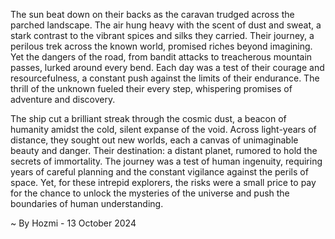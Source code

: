 
The sun beat down on their backs as the caravan trudged across the parched landscape.  The air hung heavy with the scent of dust and sweat, a stark contrast to the vibrant spices and silks they carried.  Their journey, a perilous trek across the known world, promised riches beyond imagining.  Yet the dangers of the road, from bandit attacks to treacherous mountain passes, lurked around every bend. Each day was a test of their courage and resourcefulness, a constant push against the limits of their endurance. The thrill of the unknown fueled their every step, whispering promises of adventure and discovery.

The ship cut a brilliant streak through the cosmic dust, a beacon of humanity amidst the cold, silent expanse of the void.  Across light-years of distance, they sought out new worlds, each a canvas of unimaginable beauty and danger.  Their destination: a distant planet, rumored to hold the secrets of immortality. The journey was a test of human ingenuity, requiring years of careful planning and the constant vigilance against the perils of space.  Yet, for these intrepid explorers, the risks were a small price to pay for the chance to unlock the mysteries of the universe and push the boundaries of human understanding. 

~ By Hozmi - 13 October 2024
